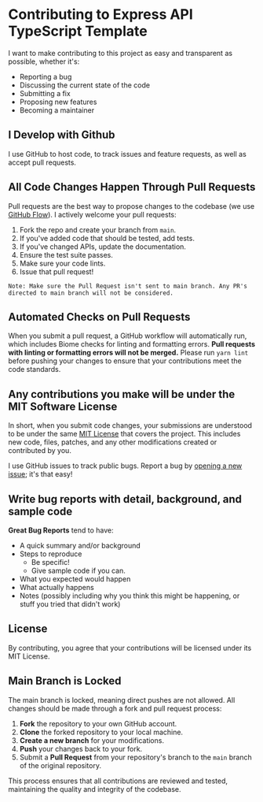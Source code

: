 # Contributing to Express API TypeScript Template

I want to make contributing to this project as easy and transparent as possible, whether it's:
- Reporting a bug
- Discussing the current state of the code
- Submitting a fix
- Proposing new features
- Becoming a maintainer

## I Develop with Github

I use GitHub to host code, to track issues and feature requests, as well as accept pull requests.

## All Code Changes Happen Through Pull Requests

Pull requests are the best way to propose changes to the codebase (we use [GitHub Flow](https://guides.github.com/introduction/flow/index.html)). I actively welcome your pull requests:

1. Fork the repo and create your branch from `main`.
2. If you've added code that should be tested, add tests.
3. If you've changed APIs, update the documentation.
4. Ensure the test suite passes.
5. Make sure your code lints.
6. Issue that pull request!

`Note: Make sure the Pull Request isn't sent to main branch. Any PR's directed to main branch will not be considered.`

## Automated Checks on Pull Requests

When you submit a pull request, a GitHub workflow will automatically run, which includes Biome checks for linting and formatting errors. **Pull requests with linting or formatting errors will not be merged.** Please run `yarn lint` before pushing your changes to ensure that your contributions meet the code standards.

## Any contributions you make will be under the MIT Software License

In short, when you submit code changes, your submissions are understood to be under the same [MIT License](https://opensource.org/licenses/MIT) that covers the project. This includes new code, files, patches, and any other modifications created or contributed by you.

I use GitHub issues to track public bugs. Report a bug by [opening a new issue](https://github.com/suparthghimire/Express-API-Typescript-Template/issues/new); it's that easy!

## Write bug reports with detail, background, and sample code

**Great Bug Reports** tend to have:

- A quick summary and/or background
- Steps to reproduce
  - Be specific!
  - Give sample code if you can.
- What you expected would happen
- What actually happens
- Notes (possibly including why you think this might be happening, or stuff you tried that didn't work)

## License

By contributing, you agree that your contributions will be licensed under its MIT License.

## Main Branch is Locked

The main branch is locked, meaning direct pushes are not allowed. All changes should be made through a fork and pull request process:

1. **Fork** the repository to your own GitHub account.
2. **Clone** the forked repository to your local machine.
3. **Create a new branch** for your modifications.
4. **Push** your changes back to your fork.
5. Submit a **Pull Request** from your repository's branch to the `main` branch of the original repository.

This process ensures that all contributions are reviewed and tested, maintaining the quality and integrity of the codebase.
